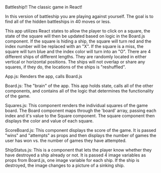 Battleship!! The classic game in React!

In this version of battleship you are playing against yourself.  The goal is to find all of the hidden battleships in 40 moves or less.  

This app utilizes React states to allow the player to click on a square, the state of the square will then be updated based on logic in the Board.js component.  If the square is hiding a ship, the square will turn red and the index number will be replaced with an "X".  If the square is a miss, the square will turn blue and the index color will turn into an "O".  There are 4 different ships of different lengths.  They are randomly located in either vertical or horizontal positions.  The ships will not overlap or share any squares, if they do, the locations of the ships is "reshuffled".

App.js: Renders the app, calls Board.js

Board.js: The "brain" of the app.  This app holds state, calls all of the other components, and contains all of the logic that determines the functionality of the game.

Squares.js:  This component renders the individual squares of the game board.  The Board component maps through the 'board' array, passing each index and it's value to the Square component.  The square component then displays the color and value of each square.

ScoreBoard.js: This component displays the score of the game.  It is passed "wins" and "attempts" as props and then displays the number of games the user has won vs. the number of games they have attempted.  

ShipStatus.js: This is a component that lets the player know whether they have destroyed a ship already or not.  It is passed 4 image variables as props from Board.js, one image variable for each ship.  If the ship is destroyed, the image changes to a picture of a sinking ship.